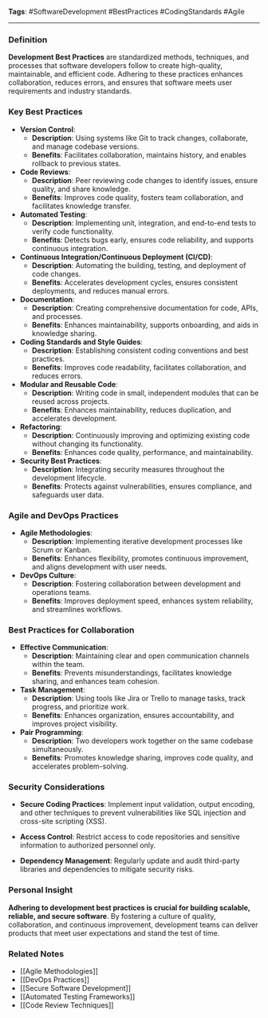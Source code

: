 **Tags**: #SoftwareDevelopment #BestPractices #CodingStandards #Agile

---

### Definition

**Development Best Practices** are standardized methods, techniques, and processes that software developers follow to create high-quality, maintainable, and efficient code. Adhering to these practices enhances collaboration, reduces errors, and ensures that software meets user requirements and industry standards.

### Key Best Practices

- **Version Control**:
    - **Description**: Using systems like Git to track changes, collaborate, and manage codebase versions.
    - **Benefits**: Facilitates collaboration, maintains history, and enables rollback to previous states.
- **Code Reviews**:
    - **Description**: Peer reviewing code changes to identify issues, ensure quality, and share knowledge.
    - **Benefits**: Improves code quality, fosters team collaboration, and facilitates knowledge transfer.
- **Automated Testing**:
    - **Description**: Implementing unit, integration, and end-to-end tests to verify code functionality.
    - **Benefits**: Detects bugs early, ensures code reliability, and supports continuous integration.
- **Continuous Integration/Continuous Deployment (CI/CD)**:
    - **Description**: Automating the building, testing, and deployment of code changes.
    - **Benefits**: Accelerates development cycles, ensures consistent deployments, and reduces manual errors.
- **Documentation**:
    - **Description**: Creating comprehensive documentation for code, APIs, and processes.
    - **Benefits**: Enhances maintainability, supports onboarding, and aids in knowledge sharing.
- **Coding Standards and Style Guides**:
    - **Description**: Establishing consistent coding conventions and best practices.
    - **Benefits**: Improves code readability, facilitates collaboration, and reduces errors.
- **Modular and Reusable Code**:
    - **Description**: Writing code in small, independent modules that can be reused across projects.
    - **Benefits**: Enhances maintainability, reduces duplication, and accelerates development.
- **Refactoring**:
    - **Description**: Continuously improving and optimizing existing code without changing its functionality.
    - **Benefits**: Enhances code quality, performance, and maintainability.
- **Security Best Practices**:
    - **Description**: Integrating security measures throughout the development lifecycle.
    - **Benefits**: Protects against vulnerabilities, ensures compliance, and safeguards user data.

### Agile and DevOps Practices

- **Agile Methodologies**:
    - **Description**: Implementing iterative development processes like Scrum or Kanban.
    - **Benefits**: Enhances flexibility, promotes continuous improvement, and aligns development with user needs.
- **DevOps Culture**:
    - **Description**: Fostering collaboration between development and operations teams.
    - **Benefits**: Improves deployment speed, enhances system reliability, and streamlines workflows.

### Best Practices for Collaboration

- **Effective Communication**:
    - **Description**: Maintaining clear and open communication channels within the team.
    - **Benefits**: Prevents misunderstandings, facilitates knowledge sharing, and enhances team cohesion.
- **Task Management**:
    - **Description**: Using tools like Jira or Trello to manage tasks, track progress, and prioritize work.
    - **Benefits**: Enhances organization, ensures accountability, and improves project visibility.
- **Pair Programming**:
    - **Description**: Two developers work together on the same codebase simultaneously.
    - **Benefits**: Promotes knowledge sharing, improves code quality, and accelerates problem-solving.

### Security Considerations

- **Secure Coding Practices**: Implement input validation, output encoding, and other techniques to prevent vulnerabilities like SQL injection and cross-site scripting (XSS).
    
- **Access Control**: Restrict access to code repositories and sensitive information to authorized personnel only.
    
- **Dependency Management**: Regularly update and audit third-party libraries and dependencies to mitigate security risks.
    

### Personal Insight

**Adhering to development best practices is crucial for building scalable, reliable, and secure software**. By fostering a culture of quality, collaboration, and continuous improvement, development teams can deliver products that meet user expectations and stand the test of time.

### Related Notes

- [[Agile Methodologies]]
- [[DevOps Practices]]
- [[Secure Software Development]]
- [[Automated Testing Frameworks]]
- [[Code Review Techniques]]